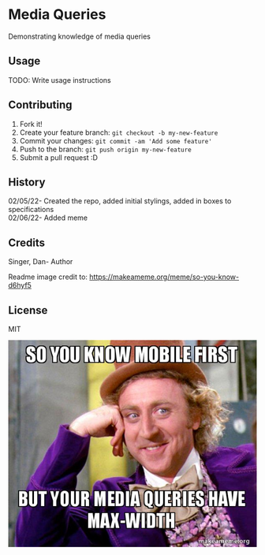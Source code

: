 # Media Queries

Demonstrating knowledge of media queries  

## Usage  

TODO: Write usage instructions  

## Contributing  

1. Fork it!  
2. Create your feature branch: `git checkout -b my-new-feature`  
3. Commit your changes: `git commit -am 'Add some feature'`  
4. Push to the branch: `git push origin my-new-feature`  
5. Submit a pull request :D  

## History

02/05/22- Created the repo, added initial stylings, added in boxes to specifications  
02/06/22- Added meme  

## Credits

Singer, Dan- Author  

Readme image credit to: https://makeameme.org/meme/so-you-know-d6hyf5   

## License

MIT  

![Condescending Wonka on media queries](images/wonka_media_queries.jpg)  